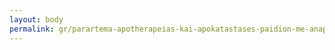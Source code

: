```yaml
---
layout: body
permalink: gr/parartema-apotherapeias-kai-apokatastases-paidion-me-anaperies-karditsas/
---
```


